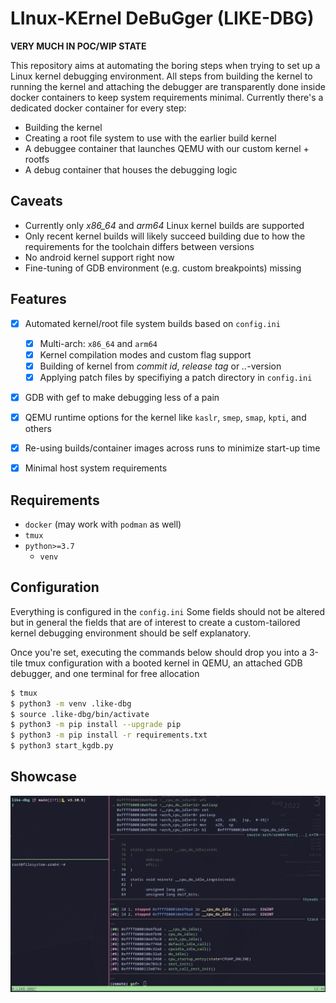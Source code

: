 # LInux-KErnel DeBuGger (LIKE-DBG) 

**VERY MUCH IN POC/WIP STATE**

This repository aims at automating the boring steps when trying to set up a Linux kernel debugging environment.
All steps from building the kernel to running the kernel and attaching the debugger are transparently done inside docker containers to keep system requirements minimal.
Currently there's a dedicated docker container for every step:

* Building the kernel
* Creating a root file system to use with the earlier build kernel
* A debuggee container that launches QEMU with our custom kernel + rootfs
* A debug container that houses the debugging logic

## Caveats

* Currently only *x86_64* and *arm64* Linux kernel builds are supported
* Only recent kernel builds will likely succeed building due to how the requirements for the toolchain differs between versions
* No android kernel support right now
* Fine-tuning of GDB environment (e.g. custom breakpoints) missing

## Features

- [x] Automated kernel/root file system builds based on `config.ini`
  - [x] Multi-arch: `x86_64` and `arm64`
  - [x] Kernel compilation modes and custom flag support
  - [x] Building of kernel from *commit id*, *release tag* or *<major>.<minor>.<patch>*-version
  - [x] Applying patch files by specifiying a patch directory in `config.ini`
- [x] GDB with gef to make debugging less of a pain
- [x] QEMU runtime options for the kernel like `kaslr`, `smep`, `smap`, `kpti`, and others
- [x] Re-using builds/container images across runs to minimize start-up time
- [x] Minimal host system requirements


## Requirements

* `docker` (may work with `podman` as well)
* `tmux`
* `python>=3.7`
    * `venv`

## Configuration

Everything is configured in the `config.ini`
Some fields should not be altered but in general the fields that are of interest to create a custom-tailored kernel debugging environment should be self explanatory.

Once you're set, executing the commands below should drop you into a 3-tile tmux configuration with a booted kernel in QEMU, an attached
GDB debugger, and one terminal for free allocation

```sh
$ tmux
$ python3 -m venv .like-dbg
$ source .like-dbg/bin/activate
$ python3 -m pip install --upgrade pip
$ python3 -m pip install -r requirements.txt
$ python3 start_kgdb.py
```

## Showcase

![img/example.png](img/example.png)
